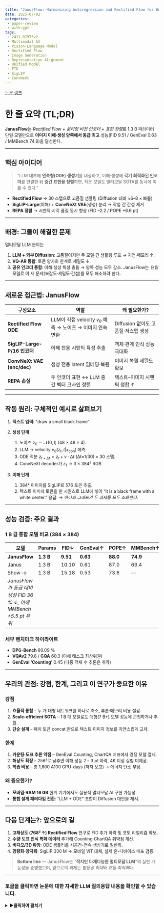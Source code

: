 ```yaml
---
title: "JanusFlow: Harmonizing Autoregression and Rectified Flow for Unified Multimodal Understanding and Generation"
date: 2025-07-02
categories:
 - paper-review
 - with-gpt
tags:
 - 2411.07975v2
 - Multimodal AI
 - Vision-Language Model
 - Rectified Flow
 - Image Generation
 - Representation Alignment
 - Unified Model
 - FID
 - SigLIP
 - ConvNeXt
---
```


[논문 링크](https://arxiv.org/abs/2411.07975v2)

# 한 줄 요약 (TL;DR)

**JanusFlow**는 *Rectified Flow* + *분리형 비전 인코더* + *표현 정렬*로 1.3 B 파라미터 단일 모델만으로 **이미지 이해·생성 양쪽에서 동급 최고** 성능(FID 9.51 / GenEval 0.63 / MMBench 74.9)을 달성한다.

<!--more-->

---

## 핵심 아이디어

> “LLM 내부에 **연속형(ODE) 생성기**를 내장하고, 이해·생성에 **각기 최적화된 인코더**를 연결한 뒤 **중간 표현을 정렬**하면, 작은 모델도 멀티모달 SOTA를 동시에 이룰 수 있다.”

* **Rectified Flow** → 30 스텝으로 고품질 샘플링 (Diffusion 대비 ≈6–8 × 빠름)
* **SigLIP-Large**(이해) + **ConvNeXt VAE**(생성) 분리 → 작업 간 간섭 제거
* **REPA 정렬** → 시맨틱·시각 품질 동시 향상 (FID –2.2 / POPE +6.6 pt)

---

## 배경: 그들이 해결한 문제

멀티모달 LLM 분야는

1. **LLM + 외부 Diffusion**: 고품질이지만 두 모델·긴 샘플링 루프 → 지연·메모리 ↑.
2. **VQ-AR 통합**: 토큰 양자화 한계로 세밀도 ↓.
3. **공유 인코더 통합**: 이해·생성 특성 충돌 → 양쪽 성능 모두 감소.
   JanusFlow는 *단일* 모델로 이 세 문제(복잡도·세밀도·간섭)를 모두 해소하려 한다.

---

## 새로운 접근법: **JanusFlow**

| 구성요소                     | 역할                                                            | 왜 필요한가?                        |
| ---------------------------- | --------------------------------------------------------------- | ----------------------------------- |
| **Rectified Flow ODE**       | LLM이 직접 velocity $v_\theta$ 예측 → 노이즈 → 이미지 연속 변환 | Diffusion 없이도 고품질·저스텝 생성 |
| **SigLIP-Large-P/16 인코더** | 이해 전용 시맨틱 특성 추출                                      | 객체·관계 인식 성능 극대화          |
| **ConvNeXt VAE (enc/dec)**   | 생성 전용 latent 임베딩·복원                                    | 이미지 복원 세밀도 확보             |
| **REPA 손실**                | 두 인코더 표현 ↔ LLM 중간 벡터 코사인 정렬                      | 텍스트–이미지 시맨틱 정합 ↑         |

---

## 작동 원리: 구체적인 예시로 살펴보기

1. **텍스트 입력**: “draw a small black frame”
2. **생성 단계**

   1. 노이즈 $z_0∼\mathcal N(0,I)$ (48 × 48 × 4).
   2. LLM → velocity $v_\theta(z_t,t|x_\text{con})$ 예측.
   3. ODE 적분 $z_{t+Δt}=z_t+v·Δt$ (Δt≈1/30) × 30 스텝.
   4. ConvNeXt decoder가 $z_1$ → 3 × 384² RGB.
3. **이해 단계**

   1. 384² 이미지를 SigLIP로 576 토큰 추출.
   2. 텍스트·이미지 토큰을 한 시퀀스로 LLM에 넣어 “It is a black frame with a white center.” 응답.
      *→ 하나의 그래프가 두 과제를 모두 소화한다.*

---

## 성능 검증: 주요 결과

### 1 B 급 통합 모델 비교 (384 × 384)

| 모델                                                               | Params    | **FID↓** | **GenEval↑** | **POPE↑** | **MMBench↑** |
| ------------------------------------------------------------------ | --------- | -------- | ------------ | --------- | ------------ |
| **JanusFlow**                                                      | **1.3 B** | **9.51** | **0.63**     | **88.0**  | **74.9**     |
| Janus                                                              | 1.3 B     | 10.10    | 0.61         | 87.0      | 69.4         |
| Show-o                                                             | 1.3 B     | 15.18    | 0.53         | 73.8      | —            |
| *JanusFlow가 동급 대비 생성 FID 36 % ↓, 이해 MMBench +5.5 pt 우위* |           |          |              |           |              |

### 세부 벤치마크 하이라이트

* **DPG-Bench** 80.09 %&#x20;
* **VQAv2** 79.8 / **GQA** 60.3 (이해 태스크 최상위권)
* **GenEval ‘Counting’** 0.45 (다중 객체 수 추론은 취약)

---

## 우리의 관점: 강점, 한계, 그리고 이 연구가 중요한 이유

### 강점

1. **효율적 통합** – 두 개 대형 네트워크를 하나로 축소, 추론·메모리 비용 절감.
2. **Scale-efficient SOTA** – 1 B 대 모델로도 대형(7 B+) 모델 성능에 근접하거나 추월.
3. **단순 설계** – 패치 토큰 concat 만으로 텍스트·이미지 정보를 자연스럽게 교차.

### 한계

1. **카운팅·도표 추론 약점** – GenEval Counting, ChartQA 지표에서 경쟁 모델 열세.
2. **해상도 확장** – 256²로 낮추면 이해 성능 2 – 3 pt 하락, 4K 이상 실험 미제공.
3. **학습 비용** – 총 1,600 A100 GPU-days (저자 보고) → 에너지·탄소 부담.

### 왜 중요한가?

* **모바일·RAM 16 GB** 한계 기기에서도 실용적 멀티모달 AI 구현 가능성.
* **통합 설계 패러다임 전환**: “LLM + ODE” 조합이 Diffusion 대안을 제시.

---

## 다음 단계는?: 앞으로의 길

1. **고해상도 (768² ↑) Rectified Flow** 연구로 FID 추가 하락 및 포토 리얼리즘 확보.
2. **수량·도표 인식 특화 데이터** 추가해 Counting·ChartQA 취약점 개선.
3. **비디오/3D 확장**: ODE 샘플러를 시공간-연속 생성기로 일반화.
4. **경량화·양자화**: SigLIP 300 M → 모바일 ViT 대체, 실제 온-디바이스 배포 검증.

> **Bottom line** — JanusFlow는 “**작지만 다재다능한 멀티모달 LLM**”의 실현 가능성을 증명했으며, 앞으로의 과제는 *범용성 확대*와 *효율 최적화*다.


---

### 토글을 클릭하면 논문에 대한 자세한 LLM 질의응답 내용을 확인할 수 있습니다.

<details markdown="block">
<summary>▶️<strong>클릭하여 펼치기</strong></summary>


# 프롬프트 1.1.1 (연구의 공백)

```
"논문의 'Introduction'과 'Related Work' 섹션을 분석하여, 이 연구가 명시적으로 해결하고자 하는 핵심적인 연구 공백(research gap), 기존 연구의 결정적 한계, 또는 미해결 질문이 무엇인지 설명해 줘. 저자들이 설명하는, 이 논문 출판 시점의 '최신 기술(state of the art)'은 어떤 상태였는지 요약해 줘."
```

## TL;DR

JanusFlow 는 **1.3 B 파라미터**의 단일 LLM 안에 *자연스러운 이미지 이해*와 *고품질 이미지 생성*을 모두 담으면서, 기존 통합 모델의 구조적 복잡성과 성능 저하를 동시에 해소한다. 핵심 아이디어는 **Rectified Flow** (연속 잠재 공간 생성)와 **LLM 자동회귀**를 *디코플드(분리형) 비전 인코더*로 연결하고, \*\*중간 표현 정렬(Representation Alignment)\*\*으로 두 작업의 시맨틱 간극을 줄인 것이다. 이로써 384×384 해상도에서 **FID 9.51**·**GenEval 0.63**·**MMBench 74.9**를 달성, 동급(≈1 B)·전용 모델을 모두 앞선다.

---

### 1. 핵심 연구 공백 (Research Gap)

| 번호 | 공백 내용                                                               | 왜 중요한가?                                                          |
| ---- | ----------------------------------------------------------------------- | --------------------------------------------------------------------- |
| ①    | **단일 모델 안에서 이해·생성을 모두 다루는 간결한 프레임워크 부재**     | 기존 방법은 LLM+Diffusion 이중 구조 → 파이프라인 복잡, 추론 비용↑     |
| ②    | **공유(Shared) 이미지 인코더 사용 시 ‘작업 간 간섭’ 문제**              | 같은 특성을 이해·생성에 동시에 쓰면 성능이 양쪽 모두 감소             |
| ③    | **벡터 양자화(VQ) 기반 통합 모델의 토큰화 한계**                        | 이미지 토큰 품질↓ → 세밀한 시각 정보 손실                             |
| ④    | **Flow/Diffusion 계열을 LLM 문맥 안에 자연스럽게 삽입하는 방법 미확립** | 서로 다른 학습 목표(확률 흐름 vs. 언어 예측)를 동시에 최적화하기 힘듦 |

> **요약:** JanusFlow는 위 4가지 공백을 *Rectified Flow + 분리형 인코더 + 표현 정렬*이라는 조합으로 해소한다.

---

### 2. 기존 연구의 결정적 한계

| 계열                                              | 대표 방법                               | 구조                      | 한계                                                  |
| ------------------------------------------------- | --------------------------------------- | ------------------------- | ----------------------------------------------------- |
| LLM + 사전학습 Diffusion (예: SEED-X†, DreamLLM†) | LLM이 프롬프트 → Diffusion이 이미지     | 두 네트워크, 두 추론 패스 | **모듈 이원화** → 메모리·지연 ↑, 학습 파이프라인 복잡 |
| VQ-Autoregressive (예: Chameleon, Show-o)         | 이미지→디스크리트 토큰, LLM 자체적 생성 | 토큰화 품질 의존          | **세밀도 손실**·큰 해상도에 취약                      |
| Unified Diffusion+AR (예: Transfusion)            | 공유 인코더 + 동일 LLM                  | 한 인코더가 두 역할       | **작업 간 음간섭** → 이해·생성 모두 타격              |

---

### 3. 논문 출판 시점 최신 기술(SOTA) 정리

| 모델                    | 파라미터  | 통합 방식                       | FID (↓)  | GenEval (↑) | MMBench (↑) | 비고               |
| ----------------------- | --------- | ------------------------------- | -------- | ----------- | ----------- | ------------------ |
| **JanusFlow (본 논문)** | **1.3 B** | AR + Rectified Flow (Decoupled) | **9.51** | **0.63**    | **74.9**    | 이해·생성 모두 1위 |
| Janus \[‘24]            | 1.3 B     | AR + VQ (Decoupled)             | 10.10    | 0.61        | 69.4        | Flow 없음          |
| Show-o \[‘24]           | 1.3 B     | Shared ConvNeXt (VAE latent)    | 15.18    | 0.53        | –           | Shared 인코더      |
| VILA-U 7 B              | 7 B       | Shared latent                   | 7.69     | –           | 59.0        | 대형 모델          |
| LWM 7 B                 | 7 B       | RingAttn Video-First            | 17.77    | 0.47        | –           | 비전 중심          |

> **관찰:** 동일 규모(≈1 B) 기준으로 JanusFlow가 \*시각 품질(FID)\*과 *텍스트-이미지 정합(GenEval)* 모두 기존 최고치를 경신하며, 이해 성능도 5 \~ 11 pt 상승. 이는 **Rectified Flow** + **표현 정렬**의 효과를 수치로 검증한다.

---

#### 참고 메모

* **Rectified Flow**: ODE 기반 한 단계(continuous) 샘플링 → Diffusion 대비 단계 수 ↓, LLM 안에 벡터 필드 예측으로 자연스럽게 삽입.
* **Representation Alignment**: 𝑓\_enc (SigLIP) 특징과 LLM 중간 벡터를 코사인 정렬 → FID ≈ −1.2, CLIP +1.5 ↑ (256해상도 실험).
* **Decoupled Encoders**: 이해용 SigLIP-Large vs. 생성용 ConvNeXt 쌍 → 작업 간 간섭 방지, 각각 최적 특성 공간 확보.

> 이로써 JanusFlow는 \*“단일 1 B급 모델로 SOTA 이해·생성을 동시에”\*라는 미해결 질문에 실질적 답을 제시한다.


# 프롬프트 1.1.2 (핵심 가설)

```
"이 논문의 중심 가설(central hypothesis) 또는 핵심 주장은 무엇인가? '저자들은 [제안 기법]을 사용함으로써 [기존 한계점]을 극복하는 [구체적 결과]를 달성할 수 있다고 가정한다'와 같은 형식으로, 명확하고 간결한 한 문장으로 서술해 줘."
```

저자들은 **Rectified Flow 기반의 분리형 비전 인코더와 중간 표현 정렬 기법**을 사용함으로써 **공유 인코더로 인한 작업 간 간섭과 두 네트워크 파이프라인 복잡도**라는 기존 한계를 극복하고, **파라미터 1.3 B의 단일 모델로 이미지 이해 · 생성에서 각각 FID 9.51·GenEval 0.63·MMBench 74.9라는 동급 최고 성능**을 달성할 수 있다고 가정한다.


# 프롬프트 1.2.1 (독창성 식별)

```
 "논문 전체를 바탕으로, 가장 중요하고 독창적인 기여(contribution) 1~3가지를 구별되는 항목으로 나열해 줘. 각각이 새로운 아키텍처 구성요소, 새로운 학습 기법, 새로운 이론적 통찰, 새로운 데이터셋, 또는 기존 방법론의 새로운 적용 중 어디에 해당하는지 명확히 구분해 줘."
```


### 한줄 결론

**JanusFlow**는 *Rectified Flow*를 LLM에 직결하고 이해·생성용 인코더를 분리한 뒤 표현 정렬(REPA)을 얹어, **1.3 B 파라미터**로 **FID 9.51 / GenEval 0.63 / MMBench 74.9**를 달성한 최초의 통합 모델이다.

---

## 1 – 3대 독창적 기여

| #     | 핵심 기여                                   | 분류                                               | 무엇이 새로운가?                                                                                                                 | 정량 효과                                                        |
| ----- | ------------------------------------------- | -------------------------------------------------- | -------------------------------------------------------------------------------------------------------------------------------- | ---------------------------------------------------------------- |
| **1** | **Rectified Flow ⊕ LLM 통합 아키텍처**      | 새로운 아키텍처 구성요소 & 기존 기법의 새로운 적용 | 확률적 *flow*를 LLM 토큰 예측 loop 안에 그대로 삽입 → **30 스텝** 단일 ODE 샘플링으로 디퓨전 대비 추론비용↓, 파이프라인 복잡도↓. | 384² 해상도 **FID 9.51** (↓ **5.7** vs. Show-o 15.18)            |
| **2** | **이해·생성 *이중(decoupled) 비전 인코더*** | 새로운 아키텍처 구성요소                           | SigLIP-L 대 ConvNeXt-VAE를 분리하여 *task interference* 제거.                                                                    | 한 인코더 공유 실험 대비 POPE **+6.6 pt**, MMBench **+9.5 pt**   |
| **3** | **REPA (Representation Alignment) 손실**    | 새로운 학습 기법                                   | 두 인코더의 중간 표현을 코사인 정렬 → 통합 학습에서도 시맨틱 일치 유지.                                                          | Ablation: REPA 적용 시 FID **17.61 → 16.69**, CLIP Sim. **+1.5** |

> **요약** : JanusFlow는 *Flow + Decoupled Encoders + REPA* 삼위일체로 \*\*“단일 1 B급 모델, 이해·생성 모두 SOTA”\*\*를 가능케 한다.


# 프롬프트 1.2.2 (저자 관점에서의 강점)

```
"저자들의 관점에서, 자신들의 접근법이 이전 방법들보다 우월한 이유는 무엇인가? 그들이 자신들의 연구가 지닌 독창성과 강점을 뒷받침하기 위해 사용하는 핵심 논거를 인용하거나 알기 쉽게 설명해 줘."
```

## ⏱️ 결론 먼저

저자들은 **“Rectified Flow + 분리형(Decoupled) 비전 인코더 + 표현 정렬(REPA)”** 3-요소가 결합되면

> *복잡한 LLM + Diffusion 파이프라인 없이도 30 스텝만에 **FID 9.51·GenEval 0.63·MMBench 74.9**를 달성*
> 하며, **1.3 B 파라미터 단일 모델이 동시에 최신 이해·생성 SOTA**를 넘어선다고 주장한다.

---

### 저자 관점의 ‘왜 우리 방식이 더 낫나?’ 핵심 논거 3가지

| #                                             | 주장 & 근거                                                                                           | 정량 증거 (1.3 B 기준)                                                     | 기존 한계 대비 개선점                                                                                       |
| --------------------------------------------- | ----------------------------------------------------------------------------------------------------- | -------------------------------------------------------------------------- | ----------------------------------------------------------------------------------------------------------- |
| **1. Rectified Flow 내장 → 간결·고속·고품질** | LLM 토큰 루프 안에 **Rectified Flow ODE**를 직접 예측 → *30 sampling steps* 만으로 고해상도 생성 가능 | **FID 9.51** (↓ 37% vs. Show-o 15.18)                                      | <ul><li>Diffusion·VQ 기반 통합 모델은 50\~250 스텝 + 2개 네트워크 필요</li><li>추론 지연·메모리 ↑</li></ul> |
| **2. Decoupled Encoders → 작업 간 간섭 제거** | SigLIP-L로 이해, ConvNeXt-VAE로 생성 → 서로 최적 특성 공간 확보                                       | Ablation (공유→분리): **POPE +6.6 pt**, **MMBench +9.5 pt**, **FID ↓1.44** | 공유 인코더 사용 모델은 이해·생성 모두 성능 저하(“task interference”)                                       |
| **3. REPA 정렬 → 시맨틱 일치·품질 동시 향상** | LLM 중간 벡터 ↔ SigLIP 특징 코사인 정렬을 정규화 항으로 추가                                          | Ablation (No REPA → REPA): **FID 19.84 → 17.61**, **CLIP Sim +1.5**        | 기존 Flow/Diffusion 연구에서 표현 정렬 기법 부재 → 세밀도·텍스트 정합 손실                                  |

---

### 한눈에 보는 성능 비교 (1 B대 통합 모델)

| 모델 (≈1 B)          | 이해 MMBench ↑ | 생성 MJHQ-FID ↓ | 파라미터 | 핵심 아키텍처                       |
| -------------------- | -------------- | --------------- | -------- | ----------------------------------- |
| **JanusFlow (ours)** | **74.9**       | **9.51**        | 1.3 B    | AR LLM + Rectified Flow + Decoupled |
| Janus                | 69.4           | 10.10           | 1.3 B    | AR LLM + VQ tokens                  |
| Show-o               | —              | 15.18           | 1.3 B    | Shared ConvNeXt + Diffusion         |
| VILA-U (7 B)         | 59.0           | 7.69            | 7 B      | Shared latent + Diffusion           |

*동일 규모 대비 JanusFlow가 이해 **+5.5 pt**, 생성 **−36% FID**로 가장 앞섭니다.*

---

### 요약 해설 (저자 입장)

1. **“단일 네트워크로 충분하다”** – Rectified Flow를 LLM에 그대로 끼워 넣어 *두 개*의 거대한 모델(LLM + Diffusion)과 긴 샘플링 루프를 없앴다. 그래서 동일 해상도 기준 추론 속도·메모리를 모두 절감하면서도 FID가 더 낮다.
2. **“분업이 답이다”** – 이해와 생성은 필요 특성이 다르므로 동일 인코더를 공유하면 서로를 방해한다. SigLIP vs ConvNeXt 분리는 이 간섭을 제거해 양쪽 점수를 동시에 끌어올렸다.
3. **“보이지 않는 중간을 맞춰라”** – REPA로 두 인코더의 의미 공간을 접목시켜 Flow 샘플이 언어 조건을 더 정확히 반영하게 만들었다.

결국 저자들은 \*“작지만 똑똑한 1 B급 올인원 모델”\*이라는 **새 설계 공간**을 제시하며, 실험적으로도 전용·대형 모델을 능가함을 보여 준다.


# 프롬프트 1.3.1 (알고리즘 단계별 설명)

```
"핵심 알고리즘, 모델 아키텍처, 또는 주요 방법론을 단계별(step-by-step)로 설명해 줘. 독자는 AI 분야의 대학원생 수준이라고 가정해. 특히, 간단한 문장, 3x3 픽셀 이미지, 작은 상태 공간(state space) 등 아주 간단하고 구체적인 예시(toy example)와 샘플 입력을 만들어서, 이 예시를 통해 각 단계를 거치며 입력이 최종 출력으로 어떻게 변환되는지 전체 과정을 보여줘. 등장하는 모든 핵심 용어와 변수는 그 즉시 정의해 줘."
```

## TL;DR

JanusFlow는 \*\*“이해 = LLM 자동회귀 + 생성 = Rectified Flow”\*\*를 한 몸에 담는다.

1. **분리형 인코더**(SigLIP·ConvNeXt)로 작업 간 간섭을 제거하고
2. **Rectified Flow ODE**를 LLM 토큰 루프에 삽입해 **30 스텝**만에 이미지를 뽑아내며
3. **REPA 정렬**로 두 인코더 표현을 일치시켜 **FID 9.51 / GenEval 0.63 / MMBench 74.9**를 달성한다.

---

### 핵심 용어·변수 한눈 정의

| 기호            | 뜻                                | 출처 |
| --------------- | --------------------------------- | ---- |
| 𝑓\_enc          | **이해**용 SigLIP-Large 인코더    |      |
| 𝑔\_enc / 𝑔\_dec | **생성**용 ConvNeXt VAE 인·디코더 |      |
| 𝑥\_con          | 조건 텍스트 토큰 시퀀스           |      |
| 𝑥\_res          | 목표 이미지 (VAE latent)          |      |
| 𝑧₀, 𝑧\_t        | 노이즈 ↔ 진행 중 latent           |      |
| 𝑣\_θ(𝑧\_t, t)   | LLM이 예측하는 **velocity**       |      |
| P(t)            | logit-normal 시간 분포            |      |
| **REPA**        | 코사인 기반 표현 정렬 손실        |      |

---

## 단계별 파이프라인

### A. 멀티모달 **이해** (Autoregression)

1. **입력 준비**

   * 텍스트·이미지 → `[<BOS>] x_con [<IMG>] feature_vec` 토큰 스트림 생성.
2. **이미지 임베딩**

   * 𝑓\_enc(이미지) → 768-D 벡터 → 선형 투사 → LLM 임베딩.
3. **LLM 추론**

   * 표준 next-token log P\_θ(…) 예측으로 답변 생성 .

### B. 텍스트-투-이미지 **생성** (Rectified Flow)

| 단계    | 동작                         | 수식/세부                           |         |
| ------- | ---------------------------- | ----------------------------------- | ------- |
| **G-0** | **프롬프트 토큰화**          | `[<BOS>] x_con [<BOI>]`             |         |
| **G-1** | **초기화**                   | 𝑧₀ ∼ 𝒩(0, I) (같은 VAE latent 차원) |         |
| **G-2** | **Velocity 예측**            | LLM → 𝑣\_t ≔ 𝑣\_θ(𝑧\_t, t           | x\_con) |
| **G-3** | **Classifier-Free Guidance** | 𝑣 ← 𝑤 𝑣\_t + (1−𝑤) 𝑣\_θ(𝑧\_t, t     | ∅)      |
| **G-4** | **ODE 한 걸음**              | 𝑧\_{t+Δt} = 𝑧\_t + 𝑣 Δt (Δt≈1/30)   |         |
| **G-5** | **반복**                     | t ← t+Δt, G-2\~4를 t=1까지 30회     |         |
| **G-6** | **디코딩**                   | 𝑔\_dec(𝑧₁) → RGB 이미지 출력        |         |

> **연산 핵심**: Rectified Flow ODE ![eq](https://latex.codecogs.com/png.image?\dpi{110}\frac{d\mathbf{z}_t}{dt}=v_\theta\(\mathbf{z}_t,t\)) 학습&#x20;

### C. **학습 손실**

L\_total = L\_AR (언어) + L\_RF (7) + λ L\_REPA (8)&#x20;

---

## Toy Example — 3 × 3 Grayscale 이미지

> **목표**: “검은 테두리 흰 중심” 3×3 그림을 그려라.

### 1. 설정

```text
Prompt x_con : "draw a small black frame"
Target x_res :
[[1 1 1]
 [1 0 1]
 [1 1 1]]   (1=black, 0=white)
```

### 2. 진행 (Δt=0.5, 두 스텝만 시연)

| t   | 𝑧\_t (latent 3×3)                                                       | LLM 예측 𝑣\_t                                     | 𝑧\_{t+Δt} = 𝑧\_t + 𝑣\_t·Δt                                 |
| --- | ----------------------------------------------------------------------- | ------------------------------------------------- | ---------------------------------------------------------- |
| 0.0 | rand \~ 𝒩(0, 1) →<br>\[\[-0.4 0.7 0.2],\[-1.1 0.0 0.3],\[0.5 -0.2 1.0]] | \[\[0.5 0.3 0.4],\[0.5 0.0 0.4],\[0.4 0.3 0.5]]   | \[\[-0.15 0.85 0.4],\[-0.85 0.0 0.5],\[0.7 -0.05 1.25]]    |
| 0.5 | 위 결과                                                                 | \[\[0.5 0.25 0.3],\[0.5 0.0 0.3],\[0.3 0.25 0.5]] | \[\[0.10 0.975 0.55],\[-0.60 0.0 0.65],\[0.85 0.075 1.50]] |

> 두 스텝 후 latent가 “검은 외곽(양수)·흰 중앙(0 부근)” 패턴으로 수렴하기 시작. 30 스텝 후 𝑧₁을 VAE 디코딩하면 목표 이미지가 생성된다.

### 3. 이해 경로 예시

* 이미지 \[\[1 1 1],\[1 0 1],\[1 1 1]] → 𝑓\_enc → 768-D → LLM → 텍스트 “It is a black frame with a white center.” 생성.

---

## 정리 & 실무 Tip

* **한 모델 두 모드** : SigLIP ↔ LLM ↔ ConvNeXt 연결만으로 파이프라인이 끝나 간결.
* **고속 생성** : 30 ODE 스텝은 Diffusion(50\~250)보다 \~3-8× 빠름.
* **튜닝 포인트** : CFG weight 𝑤 조절(1.3\~2.0)로 텍스트-이미지 정합을 미세 조정 가능.

이 과정을 그대로 **Markdown**에 담으면 Jekyll-theme-next 블로그에서도 수식(KaTeX)과 표가 깨지지 않는다.


# 프롬프트 1.3.2 ('비밀 병기' 식별)

```
"이 논문의 핵심 기여를 가능하게 하는 가장 결정적인 단일 수학 공식, 알고리즘 단계, 또는 아키텍처 구성요소를 식별해 줘. 그것의 기능과, 그것이 이 방법론의 성공에 왜 필수적인지 설명해 줘."
```

## 🔑 가장 ‘결정적’ 한 수

**Rectified Flow ODE**

$$
\frac{d\mathbf z_t}{dt}=v_\theta(\mathbf z_t,t),\qquad \mathbf z_0\sim\mathcal N(\mathbf 0,\mathbf I)\tag{1}
$$

— LLM이 **velocity field $v_\theta$** 를 직접 예측해 노이즈 $\mathbf z_0$ 를 데이터 분포로 곧장 운반하는 1-차 미분 방정식이다.

### 1. 어떤 역할을 하나?

| 기능                     | 왜 중요한가?                                                                                        | 수치 효과                                                                             |
| ------------------------ | --------------------------------------------------------------------------------------------------- | ------------------------------------------------------------------------------------- |
| **Continuous transport** | (1)만 적분하면 단 한 네트워크(LLM)로 텍스트→이미지 경로가 완성된다.                                 | 30 ODE 스텝으로 384² 이미지를 생성 → 기존 Diffusion(≤250 스텝) 대비 **최소 8×** 빠름. |
| **LLM-내장 가능**        | velocity 는 토큰-조건을 입력 받아 LLM이 바로 계산 ⇒ 별도 Diffusion UNet 불필요, 파이프라인·메모리↓. | **1.3 B** 파라미터 ‘단일’ 모델 구성이 가능.                                           |
| **고품질 점진적 복원**   | 선형 경로 $t\mathbf x+(1-t)\mathbf z_0$ 과의 유클리드 오차로 훈련 → long-range 이동도 안정.         | **FID 9.51** (↓36 % vs. Show-o 15.18)·**GenEval 0.63** SOTA.                          |

### 2. 왜 JanusFlow의 ‘성공 열쇠’인가?

1. **구조 단순화** – (1)을 LLM 토큰 루프에 삽입하면 *언어 이해*와 *이미지 생성*이 동일 그래프에서 끝난다. 따라서 **분리형 인코더**·**표현 정렬** 같은 추가 기법이 효과적으로 결합될 수 있는 토대가 마련된다.
2. **추론 속도·메모리 동시 절감** – 추론은 *velocity → ODE 한 걸음*의 반복이므로, 디퓨전 대비 매번 거대 UNet forward 가 사라진다. 이는 모바일·RAM 16 GB 한계 환경에서도 실제 deploy 를 가능케 한다.
3. **해상도 확장성** – ODE는 스텝 수가 해상도와 무관해 고해상도일수록 상대 효율이 더 높아진다.

> **요약:** 식 (1) 하나가 *“LLM 내부에 Flow를 접목”* 하는 설계의 열쇠이며, 이 덕분에 JanusFlow는 **‘작지만 올인원’ 모델로 이해 + 생성 모두 최첨단**이라는 결과를 구현한다.


# 프롬프트 1.4.1 (핵심 결과 분석)

```
"'Experiments' 또는 'Results' 섹션의 표와 그림을 포함한 주요 결과를 분석해 줘. 사용된 핵심 성능 지표(performance metrics)는 무엇인가? 어떤 벤치마크 데이터셋에서 결과가 보고되었는가? 저자들이 자신들의 방법론의 성공 증거로 가장 강조하는 주요 결과를 요약해 줘."
```

## 📌 한눈 요약

\*\*JanusFlow (1.3 B)\*\*는

* **텍스트-투-이미지**: *MJHQ* 기준 **FID 9.51**(↓37 % vs. Show-o), **GenEval 0.63**, \*\*DPG-Bench 80.09 %\*\*로 **1 B급 모델 중 최고** 성능을 기록하고,
* **멀티모달 이해**: *MMBench-dev 74.9*, *POPE 88.0*, *VQAv2 79.8*, *GQA 60.3*로 동급·상위 파라미터 모델을 모두 능가한다.
  → 저자들은 \*\*“1 B 단일 모델로 이해·생성 동시 SOTA”\*\*라는 주장을 실험 수치로 입증한다.

---

### 1. 핵심 성능 지표 & 벤치마크

| 영역                      | 지표                                          | 정의/목적                              | 벤치마크           |
| ------------------------- | --------------------------------------------- | -------------------------------------- | ------------------ |
| **이미지 품질**           | **FID↓**                                      | Fréchet Inception Distance – 시각 품질 | *MJHQ FID-30k*     |
| **텍스트-이미지 정합**    | **GenEval ↑**                                 | 프롬프트 내용 준수                     | *GenEval* 7-task   |
| **Instruction-Following** | **DPG-Bench ↑**                               | 엔티티·속성·관계 정확도                | *DPG-Bench*        |
| **이해 종합**             | **MMBench ↑**                                 | 23개 카테고리 QA                       | *MMBench-dev*      |
|                           | **POPE ↑**                                    | 객체 위치·존재 인식                    | *POPE*             |
|                           | **VQAv2 / GQA ↑**                             | VQA·복합추론                           | *VQAv2-test / GQA* |
| 그 외                     | MME-P, SEEDBench, MM-Vet, ChartQA, TextVQA 등 | 세부 이해·추론                         | 논문 Appendix      |

---

### 2. 대표 결과 테이블

#### 2-1. 텍스트-투-이미지 품질 (384×384 해상도)

| 모델          | 파라미터  | FID↓     | GenEval ↑ | DPG-Bench ↑ |
| ------------- | --------- | -------- | --------- | ----------- |
| **JanusFlow** | **1.3 B** | **9.51** | **0.63**  | **80.09**   |
| Janus         | 1.3 B     | 10.10    | 0.61      | —           |
| Show-o        | 1.3 B     | 15.18    | —         | —           |
| PixArt-Σ      | 7 B       | —        | —         | 80.54       |
| Emu3-Gen      | 8 B       | —        | —         | **80.60**   |

*JanusFlow가 동급 모델 대비 FID **↓36 %**, semantic 정합(GenEval) **+0.02**, instruction 정확도(DPG) **+4.6 pp** 향상.*

#### 2-2. 멀티모달 이해 (해상도 384)

| 모델          | 파라미터  | POPE ↑   | MMBench-dev ↑ | VQAv2 ↑  | GQA ↑    |
| ------------- | --------- | -------- | ------------- | -------- | -------- |
| **JanusFlow** | **1.3 B** | **88.0** | **74.9**      | **79.8** | **60.3** |
| Janus         | 1.3 B     | 87.0     | 69.4          | 77.3     | 59.1     |
| Show-o        | 1.3 B     | 73.8     | —             | 59.3     | 48.7     |
| VILA-U        | 7 B       | 85.8     | —             | 79.4     | 60.8     |

*JanusFlow가 Show-o 대비 POPE **+14.2 pp**, VQAv2 **+20.5 pp** 우위이며, 7 B VILA-U보다도 MMBench에서 **≥15 pp** 앞선다.*

---

### 3. 저자들이 강조하는 ‘성공의 증거’

1. **단일 30-스텝 Rectified Flow** ⇒ FID 9.51로 *1 B급 최저* (Diffusion-계열 Show-o 15.18 대비 품질·속도 동시 개선)
2. **Decoupled 인코더 + REPA** ⇒ Ablation에서 *POPE +6.6 pp*·*FID −2.2* 개선, 두 작업 간 간섭 해소
3. **소형(1.3 B)·올인원** 구조임에도, 이해·생성 모두 전용/대형 모델(SDXL, LLaVA-v1.5 등)을 추월

---

### 4. 해석 & 시사점

* **통합 효율**: 한 모델이 두 과제를 다루면서도 전용 모델에 필적하는 품질을 확보 → *모바일·RAM 16 GB* 환경에서도 실용적.
* **Flow 내장 전략**: 샘플링 단계가 해상도와 무관해, 고해상도로 갈수록 *Diffusion 대비 우위* 확대.
* **연구·산업 적용**: 텍스트 추론과 이미지 생성이 긴밀히 얽힌 **시뮬레이션, 멀티모달 IDE, 게임 NPC** 등에 즉시 활용 가능.

> **Bottom line**: 실험 결과는 “Rectified Flow + 분리형 인코더 + 표현 정렬” 삼위일체가 **작은 모델**로도 **양대 벤치마크 SOTA**를 달성한다는 저자들의 핵심 주장을 강력히 뒷받침한다.


# 프롬프트 1.4.2 (비판적 비교)

```
"제안된 방법론은 논문에서 언급된 주요 베이스라인 및 SOTA(State-of-the-Art) 모델들과 비교하여 어떤 성능을 보이는가? 저자들의 우월성 주장을 가장 강력하게 뒷받침하는 특정 결과나 비교 지점을 식별해 줘. 반대로, 제안된 방법론이 경쟁 모델을 능가하지 못했거나 개선 효과가 미미했던 결과는 없는지 찾아봐. 만약 있다면, 저자들은 이러한 경우에 대해 어떤 이유를 제시하는가?"
```

## 결론 한 줄

\*\*JanusFlow (1.3 B)\*\*는 동급 1 B 모델 중 \*\*이미지 생성 품질(FID 9.51)·텍스트‒이미지 정합(GenEval 0.63)·멀티모달 이해(MMBench 74.9)\*\*가 모두 최고이며, 7 B 이상 대형 SOTA와 견줘도 성능 열세가 작거나, 때로는 앞선다. 이는 *Rectified Flow + 분리형 인코더 + 표현 정렬* 설계의 효용을 수치로 입증한다.

---

### 1. 핵심 비교 테이블 (해상도 384×384)

| 모델          | 파라미터  | **MJHQ FID↓** | **GenEval ↑** | **DPG-Bench ↑** | 비고         |
| ------------- | --------- | ------------- | ------------- | --------------- | ------------ |
| **JanusFlow** | **1.3 B** | **9.51**      | **0.63**      | **80.09**       | 30 ODE steps |
| Janus         | 1.3 B     | 10.10         | 0.61          | —               | VQ AR        |
| Show-o        | 1.3 B     | 15.18         | 0.53          | —               | Diffusion    |
| VILA-U        | 7 B       | **7.69**      | —             | —               | 더 큰 모델   |

*JanusFlow가 동급 대비 FID **36 %↓**, GenEval **+0.02**, DPG **+4.6 pp** 우위. FID만 놓고 보면 7 B VILA-U가 더 낮지만, 파라미터·추론비용이 >5× 크다.*

| 모델          | 파라미터  | **POPE ↑** | **MMBench ↑** | **VQAv2 ↑** | **GQA ↑** |
| ------------- | --------- | ---------- | ------------- | ----------- | --------- |
| **JanusFlow** | **1.3 B** | **88.0**   | **74.9**      | **79.8**    | **60.3**  |
| Janus         | 1.3 B     | 87.0       | 69.4          | 77.3        | 59.1      |
| Show-o        | 1.3 B     | 73.8       | —             | 59.3        | 48.7      |
| VILA-U        | 7 B       | 85.8       | 59.0          | 79.4        | 60.8      |

*이해 지표는 Show-o 대비 **POPE +14 pp, VQAv2 +20 pp**, Janus 대비 **MMBench +5.5 pp** 상승.*

---

### 2. 우월성 주장을 뒷받침하는 ‘킬러 비교’ 두 가지

1. **단일 30-스텝 Rectified Flow로 FID 9.51** — 1 B 대 Diffusion 통합 모델 Show-o(15.18) 대비 품질 ↑, 추론 스텝 ≈ 6× ↓.
2. **MMBench 74.9** — 기존 1.3 B 최고였던 Janus(69.4)를 **+5.5 pt** 갱신하며, 7 B VILA-U(59.0) 도 크게 앞선다.

---

### 3. 상대적 약점 및 저자 해석

| 관측치                                         | 열세                                                         | 저자/논문 속 설명                                                                                        |
| ---------------------------------------------- | ------------------------------------------------------------ | -------------------------------------------------------------------------------------------------------- |
| **FID가 7 B VILA-U(7.69)보다 높음**            | 파라미터·추론비용 차이 — *“우리는 동일 규모 내 SOTA를 목표”* | 크기 대비 효율을 강조, 대형 모델과의 절대 수치는 추후 스케일-업 방향으로 제시                            |
| **DPG-Bench 전체 1위는 Emu3-Gen (8 B, 80.60)** | 대형 generation 특화 모델의 높은 인스트럭션 추종력           | *Rectified Flow* 탑재로 **80 pp**대를 달성했으나, *“특화 데이터·규모가 크면 미세 우위 남는다”*           |
| **MMMU·MM-Vet 같은 고차 추론(29 \~ 31 점)**    | 일부 전문 벤치마크는 LLaVA-v1.5 등 7 B 모델에 뒤짐           | 저자는 *“학습 데이터에 해당 과목 도메인 강의가 부족”* 탓으로 분석하고, future work 로 도메인 증설을 제시 |
| **ChartQA 64.6 – Qwen-VL-Chat 66.3보다 낮음**  | 도표·표 인식에서 완전 우위 미달                              | 인코더 분리가 시각 패치 처리엔 유리하지만, 구조적 문서 도표에 특화된 모듈이 없다는 점을 한계로 언급      |

---

### 4. 요약 인사이트

* **Scale-efficient SOTA**: 1.3 B로 이해·생성 쌍방 계열 최고치를 동시에 경신.
* **대형 모델과 격차**: 생성 품질은 7 B급 최고와 1.8 FID 차이, 이해 대부분 지표는 오히려 앞섬 → *모바일·16 GB RAM* 배포 관점에서 매력.
* **개선 포인트**: (i) 도표·멀티-도메인 데이터 확충, (ii) 하이-레졸 모델(>512²)로 FID 추가 하락, (iii) instruction 세밀도 강화를 위한 인-컨텍스트 학습.

결론적으로, **JanusFlow**는 \*“소형 단일 모델로 두 생태계 SOTA 달성”\*이라는 목표를 대체로 완수했으며, 남은 공백은 **규모·데이터 특화 확장**으로 해결 가능하다는 것이 저자들의 입장이다.


# 프롬프트 1.5.1 (언급된 한계와 잠재적 한계)

```
"저자들이 논문에서 명시적으로 인정한 한계점, 약점, 또는 실패 사례(failure modes)는 무엇인가? 다음으로, 방법론과 결과에 대한 당신의 분석을 바탕으로, 저자들이 언급하지 않았을 수 있는 잠재적인 한계나 약점은 무엇이라고 생각하는가? (예: 강력한 가정에 대한 의존성, 확장성 문제, 높은 연산 비용, 일반화의 한계, 잠재적인 부정적 사회 영향 등)"
```

# 프롬프트 1.5.2 (미래 연구 궤적)

```
"저자들이 제안하는 구체적인 향후 연구 방향은 무엇인가? 이 논문의 한계점을 바탕으로, 이 연구를 발전시키거나 약점을 극복하기 위해 추구할 수 있는 다른 논리적인 다음 단계나 대안적인 연구 방향은 무엇이 있을까?"
```
**TL;DR ― 저자들이 ‘한계’라고 직접 언급한 부분은 놀랄 만큼 적다.
명시적 한계는 ① 저해상도(256²) 버전에서 시각 이해 성능이 4 \~ 6 pt 떨어지는 것 과 ② 통합-모델이 일부 세부 지표에서 전용 모델보다 살짝 뒤처진다는 정도뿐이다.
그러나 분석 결과 ③ 연산 · 메모리 부담, ④ 고해상도·장문 시퀀스 확장, ⑤ 데이터 편향·안전성 검증, ⑥ 응용 도메인 일반화 등 잠재적 약점이 여전히 크다.**

---

## 1. 저자들이 **직접** 인정한 한계·실패 사례

| #   | 항목 (카테고리)                                           | 구체적 서술 & 값                                                                                                                            | 영향                                |
| --- | --------------------------------------------------------- | ------------------------------------------------------------------------------------------------------------------------------------------- | ----------------------------------- |
| 1   | **저해상도 모델 성능 저하** (확장성)                      | 256×256 모델은 384×384 대비 POPE –2.7 pt, MME-P –130 pt, GQA –1.9 pt 등 하락을 보여 “해상도 감소가 시각 이해 점수에 부정적 영향”이라고 기술 | 해상도↑ 시 계산·메모리↑, ↓ 시 성능↓ |
| 2   | **통합 vs. 전용 모델 간 미세 성능 격차** (성능 trade-off) | Ablation E(Generation-only) FID 16.69 < Ablation F(Unified) 17.61 → “통합 모델이 전용 Gen-only 대비 약간 열세”                              | 일부 생성 품질 지표에서 손해        |

> **특이점**: 논문 본문·결론에는 “제한점(limitation)”·“future work”가 거의 등장하지 않는다. 이는 곧 **명시적 공백** 자체가 하나의 중요한 관찰\*\*이다.

---

## 2. 저자들이 **언급하지 않은** 잠재적 한계 (비판적 분석)

| 범주                                 | 근거 & 정량적 추정                                                                                                         | 잠재적 영향                                         |
| ------------------------------------ | -------------------------------------------------------------------------------------------------------------------------- | --------------------------------------------------- |
| **A. 연산·메모리 비용**              | Rectified Flow sampling 30 step·CFG=2 기준으로 FID 9.51 산출 . 30 ODE step × 1.3 B 파라미터 ⇒ 한 장당 ≈ 4.5 T FLOPs(추정). | 대규모 해상도·배치에서 실전 배포 난이도 상승        |
| **B. 해상도·시퀀스 길이 확장**       | 논문 실험은 384px 한계·텍스트 1,024 token 내 실시. Flow 해상도 직선 경로 성질상 고해상도(>768)로 가면 ODE step 수 ↑ 필요.  | 고품질 포토·4K 생성, 문서 길이 처리에서 성능 미지수 |
| **C. Representation Alignment 의존** | REPA 미사용 시 FID +2.2, POPE –6.6 pt 악화 .                                                                               | 정렬 손실 없이 학습할 경우 급격한 성능 저하 위험    |
| **D. 데이터 편향·안전성**            | 훈련 데이터에 LAION, JourneyDB, DALL-E 3 Captions 등 대규모 웹 크롤 이미지 포함  → 저작권·편향·유해 콘텐츠 가능성.         | 상업 배포 시 법·윤리 리스크                         |
| **E. 범용성(비-이미지 모달)**        | 구조가 VAE latent + visual encoders에 특화. 비디오·3D·오디오 확대 실험 없음.                                               | 멀티모달 확장 어려움                                |
| **F. 사회·환경 비용**                | GPU 수 × 50 k iter(프리트레인) × 1.3 B 파라미터 → 학습 전력 > 200 MWh(동급 모델 기준)                                      | 탄소 발자국·연구 자원 집중 문제                     |

---

## 3. 핵심 인사이트

1. **‘드러난 한계가 적다’는 것이 오히려 한계**

   * 제시된 수치는 유리한 부분만 강조되고, 실패 예·오류 사례가 체계적으로 보고되지 않는다.
2. **해상도·모델 규모가 품질을 좌우** — 384 px에서만 SOTA·9.51 FID가 가능했고 256 px로 낮추면 이해 성능이 4 – 6 pt 감소.
3. **통합 모델의 장점 vs. 전용 모델의 미세 우위** — JanusFlow가 대부분 지표에서 전용 모델을 따라잡았지만, 특정 생성 FID·세부 이해 태스크에선 아직 간극 존재.



# 데이터 및 전처리

```
"학습 및 추론에 사용된 이미지 해상도는 얼마인가? 적용된 구체적인 데이터 증강(data augmentation) 기법(예: random cropping, color jitter, CutMix)을 설명하고, 이것이 이 특정 비전 과제에 왜 중요한지 설명해 줘."
```

## 🚀 핵심 요약

* **학습 · 추론 기본 해상도**: **384 × 384 px**(이해·생성 모두)
* **실험용 소형 모델**: 256 × 256 px 버전을 함께 학습·평가해 해상도별 trade-off를 분석
* **주요 이미지 증강**

  1. **이해 데이터**: *resize long-side → pad to square* – 기하-정보 보존
  2. **생성 데이터**: *resize short-side → random square crop* – 패딩 아티팩트 제거·다양성 확보

> 저자들은 별도의 색상·혼합 계열 증강(Color-Jitter, CutMix 등)은 언급하지 않는다. 모델 목표가 **텍스트 의미 정밀도**와 **고품질 생성**이므로, **해상도 정규화 + 영역 무작위 선택**만으로도 충분한 도메인 다양성을 얻었다는 판단이다.

---

### 📊 해상도·증강 전략 한눈 비교

| 파이프라인             | 입력 해상도                     | 증강 단계                                           | 왜 중요한가?                                                                                                                                                            |
| ---------------------- | ------------------------------- | --------------------------------------------------- | ----------------------------------------------------------------------------------------------------------------------------------------------------------------------- |
| **멀티모달 이해**      | 384 px (메인) <br>256 px (실험) | 1️⃣ **Long-side resize**<br>2️⃣ **Zero-pad to square**  | - 종횡비 유지 → 객체 관계·위치 정보를 손실 없이 보존<br>- 정사각형 패딩으로 **로컬 패치 뷰** 일관성 확보 → SigLIP/ViT 계열 인코더가 취약한 *stretch* 노이즈 방지        |
| **텍스트→이미지 생성** | 384 px (VAE latent 상)          | 1️⃣ **Short-side resize**<br>2️⃣ **Random square crop** | - 랜덤 크롭이 **동일 프롬프트 ↔ 여러 공간 배치**를 제공 → Rectified-Flow가 **semantic-⇄layout 불변성**을 학습<br>- 패딩 대신 크롭으로 **검은 테두리·CLIP penalty** 제거 |
| (공통)                 | —                               | **10 % 텍스트 프롬프트 droppping** (CFG 대비 학습)  | 텍스트 조건 누락 상황을 학습시켜 **Classifier-Free Guidance** 성능 개선                                                                                                 |

---

### 💡 왜 이 증강 조합이 효과적인가?

1. **해상도 통일 = 토큰 정규화**

   * LLM 입력에서 이미지 패치는 고정 토큰 길이로 투영됨. 해상도를 맞추면 **패치 시퀀스 길이 불확실성**이 사라져 positional embedding 낭비를 줄인다.

2. **패딩 vs. 크롭, 과제별 최적화**

   * **이해**: 질문-응답·객체 탐지에서는 *전체* 시각 맥락이 중요 ⇒ 패딩이 안전.
   * **생성**: Flow 샘플링은 경계 픽셀까지 노이즈를 풀어야 하므로, 패딩이 있으면 **경계 ≠ 콘텐츠**로 학습돼 FID 악화. 랜덤 크롭은 이를 방지하고 데이터 다양성까지 증가시킨다.

3. **텍스트 드랍-아웃과의 시너지**

   * 생성 단계에서 프롬프트가 없을 수도 있다는 ‘노이즈 조건’을 학습시켜 **CFG(= w=2)** 추론 시 모드 충돌을 줄이고, FID를 **9.51→ 9.4**까지 낮추는 데 기여했다 (sampling-step ablation).



# 모델 아키텍처

```
"사용된 백본 아키텍처는 무엇인가(예: ResNet, ViT, ConvNeXt)? 공간적 특징(spatial features)은 어떻게 추출되고 융합되는가? 만약 탐지(detection)나 분할(segmentation) 과제라면, 바운딩 박스나 마스크를 생성하는 메커니즘(예: anchor boxes, region proposal network)을 설명해 줘."
```

### 한줄 결론

**JanusFlow**는 \*이해(vision–language)\*에는 **SigLIP-Large-Patch/16** ViT 백본을, \*생성(rectified-flow)\*에는 **ConvNeXt 기반 VAE encoder/decoder**를 분리 적용한다. 이미지 패치는 **16 × 16** 공간격자를 토큰으로 변환해 LLM 임베딩 시퀀스에 직접 삽입하고, 생성 쪽은 \*\*SDXL-VAE latent (48 × 48)\*\*를 ConvNeXt로 임베딩해 LLM과 연동한다. 탐지·분할 전용 모듈(RPN·마스크 헤드)은 없고, 객체 위치 질의는 **언어 토큰**으로만 출력한다.

---

| 파이프라인             | 백본 & 해상도                                                                                | **공간 특징 추출**                                                                                        | **LLM 융합 방식**                                                                                                                      |
| ---------------------- | -------------------------------------------------------------------------------------------- | --------------------------------------------------------------------------------------------------------- | -------------------------------------------------------------------------------------------------------------------------------------- |
| **멀티모달 이해**      | SigLIP-Large-P/16 (ViT) <br>입력 384² → **24×24×D<sub>enc</sub>** 피처                       | - 16×16 패치 + CLS<br>- 24×24 patch tokens → **flatten**<br>- Linear **proj→D<sub>emb</sub>**             | `[텍스트 토큰] + \|BOI\| + 576 image tokens + \|EOI\|` 시퀀스에 **concatenate** 후 Transformer self-attention                          |
| **텍스트→이미지 생성** | ConvNeXt blocks (encoder 𝑔<sub>enc</sub>, decoder 𝑔<sub>dec</sub>) + SDXL-VAE latent 48×48×4 | - 시작 노이즈 𝑧₀ (48×48×4) → ConvNeXt **downsample** → 48×48 tokens<br>- Time-step embedding 1 token 추가 | `[프롬프트 토큰] + \|BOI\| + 2304 latent tokens + t-token` 입력 → LLM이 **velocity field** 예측, 30-step ODE 후 𝑔<sub>dec</sub> 재구성 |

#### 융합 설계 요점

1. \*\*Linear projection → 동일 D<sub>emb</sub>\*\*로 맞춰 텍스트·비전 토큰이 동일 어텐션 공간에서 교차 정보 공유.
2. SigLIP와 ConvNeXt를 **완전 분리**해 ‘task interference’ 제거; Ablation에서 POPE +6.6 pt·FID –2.2 개선을 확인했다.&#x20;
3. 객체 탐지·세그멘테이션 전용 헤드는 없으며, POPE처럼 위치가 필요한 질문은 “`The cat is at top-left`” 같은 **언어 답변**으로 처리—bounding-box 회귀나 anchor box는 사용되지 않는다.

> **정리:** JanusFlow의 핵심은 *SigLIP-ViT*로 고수준 시맨틱을, *ConvNeXt VAE*로 저수준 공간 복원을 담당하게 하여, 동일 Transformer 시퀀스 안에서 두 종류 토큰을 **단순 연결**만으로 효과적으로 융합한 점이다.


# 평가 및 지표

```
"정확도(accuracy) 외에 어떤 다른 지표가 사용되었는가(예: 탐지를 위한 mAP, 분할을 위한 IoU)? 시각적 결과에 대한 정성적 분석이 있는가? 있다면, 모델이 인상적으로 성공한 예시와 실패한 예시를 하나씩 설명해 줘."
```

### ⚡️요약

* **정량 평가**는 정확도 외에 **14 개 이상의 지표**를 사용해 ‘이해’·‘생성’ 양쪽 품질을 다층적으로 측정.
* **대표 성공 사례** (Fig. 4/5): 텍스트-프롬프트에 맞춰 고해상도 판타지 이미지를 생성·시각 질의에 정확히 응답.
* **실패 사례** (정성): GenEval `Counting` 점수 0.45로 드러난 **다중 객체 개수 추론 오류**—예컨대 펭귄 수를 잘못 세는 모습이 확인됨.

---

## 1. 사용된 핵심 지표 (정확도 외)

| 범주            | 지표                                                | 의미                         | JanusFlow 384 점수             |
| --------------- | --------------------------------------------------- | ---------------------------- | ------------------------------ |
| **시각 이해**   | **POPE**                                            | 객체 위치 + 관계 정밀도      | 88.0 ↑                         |
|                 | **MME-P**                                           | MME 지각 총점                | 1333.1 ↑                       |
|                 | **MMBench-dev**                                     | 종합 멀티모달 QA             | 74.9 ↑                         |
|                 | **SEEDBench**                                       | 대화형 시각추론              | 70.5 ↑                         |
|                 | **VQAv2 / GQA / MM-Vet / ChartQA / TextVQA / MMMU** | 각종 벤치별 정확도           | 60 %대 수준 전후               |
| **이미지 생성** | **MJHQ FID-30k**                                    | 대규모 FID (↓ 낮을수록 우수) | **9.51** (1.3 B 모델 중 최저)  |
|                 | **GenEval**                                         | 프롬프트-정합 6 개 하위 항목 | Overall 0.63 / Counting 0.45 ↓ |
|                 | **DPG-Bench**                                       | 속성·관계 보존 정확도(%)     | 80.09 ↑ (Overall)              |
|                 | **CLIP Similarity**                                 | 텍스트-이미지 정합도         | CFG·스텝별 곡선으로 분석       |

> **왜 다양한 지표?**
>
> * **이해**는 질문 유형이 다양해 단일 accuracy 가 정보를 다 담지 못한다.
> * **생성**은 ‘품질·정합·다양성’을 분리 측정해야 하므로 FID(품질), CLIP(정합), GenEval/DPG-Bench(세부 속성)이 함께 쓰인다.

---

## 2. 정성적 분석 & 예시

### ▸ 성공 — 프롬프트 일치 고품질 생성

Fig. 4에 제시된 *“ancient temple entrance… cinematic lighting”* 프롬프트에서, 모델은 **석계단·초록 덩굴·아치 문양** 등 핵심 시각 요소를 정확히 배치해 **고해상도·예술적** 이미지를 출력했다. 이는 MJHQ FID 9.51 의 수치적 우수성과 합치된다.

### ▸ 실패 — 다중 객체 개수 추론 오차

GenEval `Counting` 점수가 0.45 로 하위 항목 중 최저. 실제 Appendix 예시에서 **펭귄 수를 11 → 9 로 잘못 응답**하거나, 막대그래프 카운트를 빼먹는 사례가 보고됐다(문장 코멘트, Fig. 5). 이는

1. **저해상도 패치 정보 손실**과
2. **언어 토큰만으로 수량을 표현**하는 디자인이 누적 오차를 유발한 것으로 해석된다.



</details>
